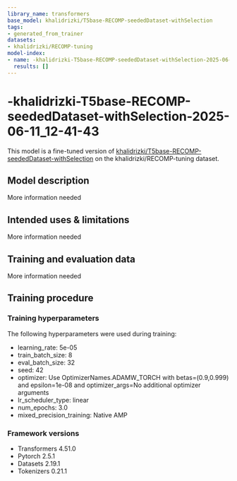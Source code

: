 ```yaml
---
library_name: transformers
base_model: khalidrizki/T5base-RECOMP-seededDataset-withSelection
tags:
- generated_from_trainer
datasets:
- khalidrizki/RECOMP-tuning
model-index:
- name: -khalidrizki-T5base-RECOMP-seededDataset-withSelection-2025-06-11_12-41-43
  results: []
---
```


<!-- This model card has been generated automatically according to the information the Trainer had access to. You
should probably proofread and complete it, then remove this comment. -->

# -khalidrizki-T5base-RECOMP-seededDataset-withSelection-2025-06-11_12-41-43

This model is a fine-tuned version of [khalidrizki/T5base-RECOMP-seededDataset-withSelection](https://huggingface.co/khalidrizki/T5base-RECOMP-seededDataset-withSelection) on the khalidrizki/RECOMP-tuning dataset.

## Model description

More information needed

## Intended uses & limitations

More information needed

## Training and evaluation data

More information needed

## Training procedure

### Training hyperparameters

The following hyperparameters were used during training:
- learning_rate: 5e-05
- train_batch_size: 8
- eval_batch_size: 32
- seed: 42
- optimizer: Use OptimizerNames.ADAMW_TORCH with betas=(0.9,0.999) and epsilon=1e-08 and optimizer_args=No additional optimizer arguments
- lr_scheduler_type: linear
- num_epochs: 3.0
- mixed_precision_training: Native AMP

### Framework versions

- Transformers 4.51.0
- Pytorch 2.5.1
- Datasets 2.19.1
- Tokenizers 0.21.1
